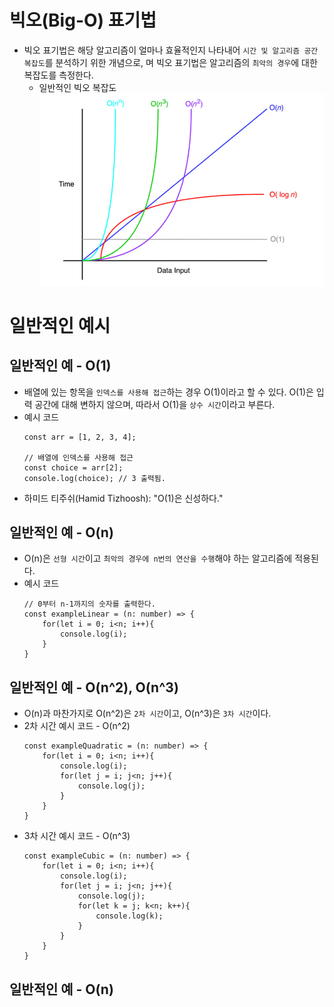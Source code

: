 # 빅오(Big-O) 표기법
- 빅오 표기법은 해당 알고리즘이 얼마나 효율적인지 나타내어 `시간 및 알고리즘 공간 복잡도`를 분석하기 위한 개념으로, 며 빅오 표기법은 알고리즘의 `최악의 경우`에 대한 복잡도를 측정한다.
    - 일반적인 빅오 복잡도
    ![일반적인 빅오 복잡도](../images/image.png)

# 일반적인 예시
## 일반적인 예 - O(1)
- 배열에 있는 항목을 `인덱스를 사용해 접근`하는 경우 O(1)이라고 할 수 있다. O(1)은 입력 공간에 대해 변하지 않으며, 따라서 O(1)을 `상수 시간`이라고 부른다.
- 예시 코드
    ```
    const arr = [1, 2, 3, 4];

    // 배열에 인덱스를 사용해 접근
    const choice = arr[2];
    console.log(choice); // 3 출력됨.
    ```
- 하미드 티주쉬(Hamid Tizhoosh): "O(1)은 신성하다."

## 일반적인 예 - O(n)
- O(n)은 `선형 시간`이고 `최악의 경우에 n번의 연산을 수행`해야 하는 알고리즘에 적용된다.
- 예시 코드
    ```
    // 0부터 n-1까지의 숫자를 출력한다.
    const exampleLinear = (n: number) => {
        for(let i = 0; i<n; i++){
            console.log(i);
        }
    }
    ```

## 일반적인 예 - O(n^2), O(n^3)
- O(n)과 마찬가지로 O(n^2)은 `2차 시간`이고, O(n^3)은 `3차 시간`이다.
- 2차 시간 예시 코드 - O(n^2)
    ```
    const exampleQuadratic = (n: number) => {
        for(let i = 0; i<n; i++){
            console.log(i);
            for(let j = i; j<n; j++){
                console.log(j);
            }
        }
    }
    ```
- 3차 시간 예시 코드 - O(n^3)
    ```
    const exampleCubic = (n: number) => {
        for(let i = 0; i<n; i++){
            console.log(i);
            for(let j = i; j<n; j++){
                console.log(j);
                for(let k = j; k<n; k++){
                    console.log(k);
                }
            }
        }
    }
    ```


## 일반적인 예 - O(n)